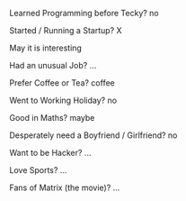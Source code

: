 
Learned Programming before Tecky?
no

Started / Running a Startup?
X

May it is interesting

Had an unusual Job?
...

Prefer Coffee or Tea?
coffee

Went to Working Holiday?
no

Good in Maths?
maybe

Desperately need a Boyfriend / Girlfriend?
no

Want to be Hacker?
...

Love Sports?
...

Fans of Matrix (the movie)?
...
